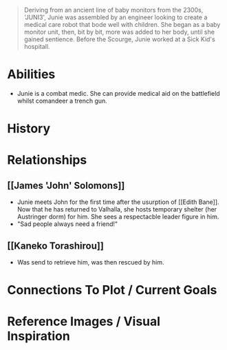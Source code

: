 
> Deriving from an ancient line of baby monitors from the 2300s, 'JUNI3', Junie was assembled by an engineer looking to create a medical care robot that bode well with children.  She began as a baby monitor unit, then, bit by bit, more was added to her body, until she gained sentience.  Before the Scourge, Junie worked at a Sick Kid's hospitall.



# Abilities
+ Junie is a combat medic.  She can provide medical aid on the battlefield whilst comandeer a trench gun.
# History

# Relationships
## [[James 'John' Solomons]]
+ Junie meets John for the first time after the usurption of [[Edith Bane]].  Now that he has returned to Valhalla, she hosts temporary shelter (her Austringer dorm) for him.  She sees a respectacble leader figure in him.
+ "Sad people always need a friend!"
## [[Kaneko Torashirou]]
+ Was send to retrieve him, was then rescued by him.

# Connections To Plot / Current Goals

# Reference Images / Visual Inspiration
